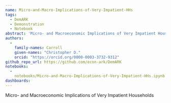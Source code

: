 ```yaml
---
name: Micro-and-Macro-Implications-of-Very-Impatient-HHs
tags:
  - DemARK
  - Demonstration
  - Notebook
abstract: 'Micro- and Macroeconomic Implications of Very Impatient Households'
authors:
  -
    family-names: Carroll
    given-names: "Christopher D."
    orcid: "https://orcid.org/0000-0003-3732-9312"
github_repo_url: https://github.com/econ-ark/DemARK
notebooks:
  - 
    notebooks/Micro-and-Macro-Implications-of-Very-Impatient-HHs.ipynb
dashboards:
---
```


Micro- and Macroeconomic Implications of Very Impatient Households
